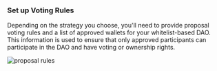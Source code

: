 ### Set up Voting Rules

Depending on the strategy you choose, you'll need to provide proposal voting rules and a list of approved wallets for your whitelist-based DAO. This information is used to ensure that only approved participants can participate in the DAO and have voting or ownership rights.

![proposal rules](/img/proposal-voting-rules.png)